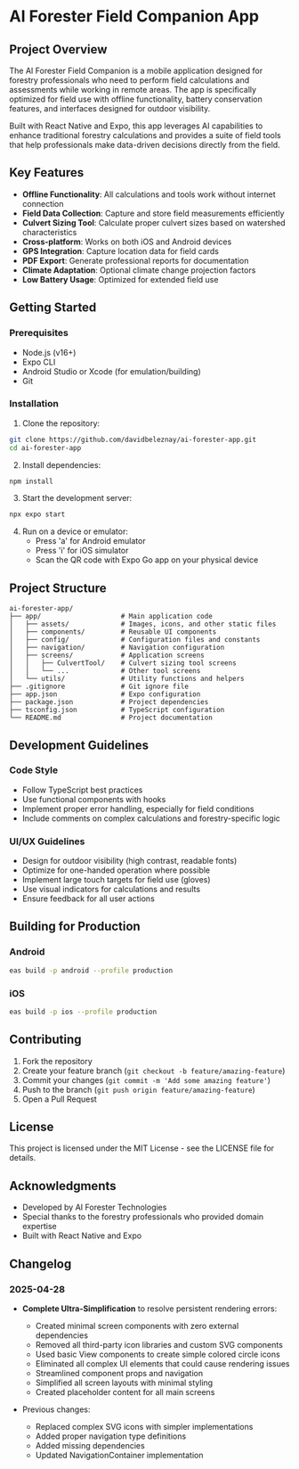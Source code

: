 # AI Forester Field Companion App

## Project Overview

The AI Forester Field Companion is a mobile application designed for forestry professionals who need to perform field calculations and assessments while working in remote areas. The app is specifically optimized for field use with offline functionality, battery conservation features, and interfaces designed for outdoor visibility.

Built with React Native and Expo, this app leverages AI capabilities to enhance traditional forestry calculations and provides a suite of field tools that help professionals make data-driven decisions directly from the field.

## Key Features

- **Offline Functionality**: All calculations and tools work without internet connection
- **Field Data Collection**: Capture and store field measurements efficiently
- **Culvert Sizing Tool**: Calculate proper culvert sizes based on watershed characteristics
- **Cross-platform**: Works on both iOS and Android devices
- **GPS Integration**: Capture location data for field cards
- **PDF Export**: Generate professional reports for documentation
- **Climate Adaptation**: Optional climate change projection factors
- **Low Battery Usage**: Optimized for extended field use

## Getting Started

### Prerequisites

- Node.js (v16+)
- Expo CLI
- Android Studio or Xcode (for emulation/building)
- Git

### Installation

1. Clone the repository:
```bash
git clone https://github.com/davidbeleznay/ai-forester-app.git
cd ai-forester-app
```

2. Install dependencies:
```bash
npm install
```

3. Start the development server:
```bash
npx expo start
```

4. Run on a device or emulator:
   - Press 'a' for Android emulator
   - Press 'i' for iOS simulator
   - Scan the QR code with Expo Go app on your physical device

## Project Structure

```
ai-forester-app/
├── app/                    # Main application code
│   ├── assets/             # Images, icons, and other static files
│   ├── components/         # Reusable UI components
│   ├── config/             # Configuration files and constants
│   ├── navigation/         # Navigation configuration
│   ├── screens/            # Application screens
│   │   ├── CulvertTool/    # Culvert sizing tool screens
│   │   └── ...             # Other tool screens
│   └── utils/              # Utility functions and helpers
├── .gitignore              # Git ignore file
├── app.json                # Expo configuration
├── package.json            # Project dependencies
├── tsconfig.json           # TypeScript configuration
└── README.md               # Project documentation
```

## Development Guidelines

### Code Style

- Follow TypeScript best practices
- Use functional components with hooks
- Implement proper error handling, especially for field conditions
- Include comments on complex calculations and forestry-specific logic

### UI/UX Guidelines

- Design for outdoor visibility (high contrast, readable fonts)
- Optimize for one-handed operation where possible
- Implement large touch targets for field use (gloves)
- Use visual indicators for calculations and results
- Ensure feedback for all user actions

## Building for Production

### Android

```bash
eas build -p android --profile production
```

### iOS

```bash
eas build -p ios --profile production
```

## Contributing

1. Fork the repository
2. Create your feature branch (`git checkout -b feature/amazing-feature`)
3. Commit your changes (`git commit -m 'Add some amazing feature'`)
4. Push to the branch (`git push origin feature/amazing-feature`)
5. Open a Pull Request

## License

This project is licensed under the MIT License - see the LICENSE file for details.

## Acknowledgments

- Developed by AI Forester Technologies
- Special thanks to the forestry professionals who provided domain expertise
- Built with React Native and Expo

## Changelog

### 2025-04-28
- **Complete Ultra-Simplification** to resolve persistent rendering errors:
  - Created minimal screen components with zero external dependencies
  - Removed all third-party icon libraries and custom SVG components
  - Used basic View components to create simple colored circle icons
  - Eliminated all complex UI elements that could cause rendering issues
  - Streamlined component props and navigation
  - Simplified all screen layouts with minimal styling
  - Created placeholder content for all main screens
  
- Previous changes:
  - Replaced complex SVG icons with simpler implementations
  - Added proper navigation type definitions
  - Added missing dependencies
  - Updated NavigationContainer implementation

